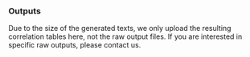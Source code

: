 ### Outputs
Due to the size of the generated texts, we only upload the resulting correlation tables here, not the raw output files. 
If you are interested in specific raw outputs, please contact us.
